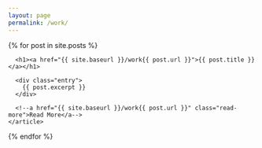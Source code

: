 ```yaml
---
layout: page
permalink: /work/
---
```


<div class="posts">
  {% for post in site.posts %}
    <article class="post">

      <h1><a href="{{ site.baseurl }}/work{{ post.url }}">{{ post.title }}</a></h1>

      <div class="entry">
        {{ post.excerpt }}
      </div>

      <!--a href="{{ site.baseurl }}/work{{ post.url }}" class="read-more">Read More</a-->
    </article>
  {% endfor %}
</div>
